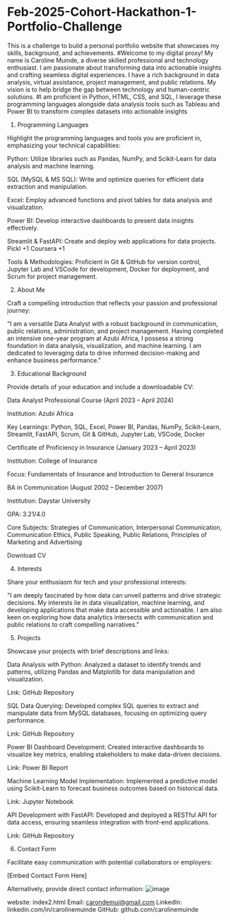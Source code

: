 # Feb-2025-Cohort-Hackathon-1-Portfolio-Challenge
This is a challenge to build a personal portfolio website that showcases my skills, background, and achievements.
#Welcome to my digital proxy! My name is Caroline Muinde, a diverse skilled professional and technology enthusiast. I am passionate about transforming data into actionable insights and crafting seamless digital experiences. I have a rich background in data analysis, virtual assistance, project management, and public relations. My vision is to help bridge the gap between technology and human-centric solutions.
#I am proficient in Python, HTML, CSS, and SQL, I leverage these programming languages alongside data analysis tools such as Tableau and Power BI to transform complex datasets into actionable insights

1. Programming Languages

Highlight the programming languages and tools you are proficient in, emphasizing your technical capabilities:​

Python: Utilize libraries such as Pandas, NumPy, and Scikit-Learn for data analysis and machine learning.​

SQL (MySQL & MS SQL): Write and optimize queries for efficient data extraction and manipulation.​

Excel: Employ advanced functions and pivot tables for data analysis and visualization.​

Power BI: Develop interactive dashboards to present data insights effectively.​

Streamlit & FastAPI: Create and deploy web applications for data projects.​
Pickl
+1
Coursera
+1

Tools & Methodologies: Proficient in Git & GitHub for version control, Jupyter Lab and VSCode for development, Docker for deployment, and Scrum for project management.​

2. About Me

Craft a compelling introduction that reflects your passion and professional journey:​

"I am a versatile Data Analyst with a robust background in communication, public relations, administration, and project management. Having completed an intensive one-year program at Azubi Africa, I possess a strong foundation in data analysis, visualization, and machine learning. I am dedicated to leveraging data to drive informed decision-making and enhance business performance."​

3. Educational Background

Provide details of your education and include a downloadable CV:​

Data Analyst Professional Course (April 2023 – April 2024)

Institution: Azubi Africa​

Key Learnings: Python, SQL, Excel, Power BI, Pandas, NumPy, Scikit-Learn, Streamlit, FastAPI, Scrum, Git & GitHub, Jupyter Lab, VSCode, Docker​

Certificate of Proficiency in Insurance (January 2023 – April 2023)

Institution: College of Insurance​

Focus: Fundamentals of Insurance and Introduction to General Insurance​

BA in Communication (August 2002 – December 2007)

Institution: Daystar University​

GPA: 3.21/4.0​

Core Subjects: Strategies of Communication, Interpersonal Communication, Communication Ethics, Public Speaking, Public Relations, Principles of Marketing and Advertising​

​Download CV​

4. Interests

Share your enthusiasm for tech and your professional interests:​

"I am deeply fascinated by how data can unveil patterns and drive strategic decisions. My interests lie in data visualization, machine learning, and developing applications that make data accessible and actionable. I am also keen on exploring how data analytics intersects with communication and public relations to craft compelling narratives."​

5. Projects

Showcase your projects with brief descriptions and links:​

Data Analysis with Python: Analyzed a dataset to identify trends and patterns, utilizing Pandas and Matplotlib for data manipulation and visualization.​

Link: GitHub Repository

SQL Data Querying: Developed complex SQL queries to extract and manipulate data from MySQL databases, focusing on optimizing query performance.​

Link: GitHub Repository

Power BI Dashboard Development: Created interactive dashboards to visualize key metrics, enabling stakeholders to make data-driven decisions.​

Link: Power BI Report

Machine Learning Model Implementation: Implemented a predictive model using Scikit-Learn to forecast business outcomes based on historical data.​

Link: Jupyter Notebook

API Development with FastAPI: Developed and deployed a RESTful API for data access, ensuring seamless integration with front-end applications.​

Link: GitHub Repository

6. Contact Form

Facilitate easy communication with potential collaborators or employers:​

​[Embed Contact Form Here]​

Alternatively, provide direct contact information:
![image](https://github.com/user-attachments/assets/4317a6f4-08cf-46ad-8800-fced52f1da12)



website: index2.html
Email: carondemui@gmail.com​
LinkedIn: linkedin.com/in/carolinemuinde​
GitHub: github.com/carolinemuinde​
